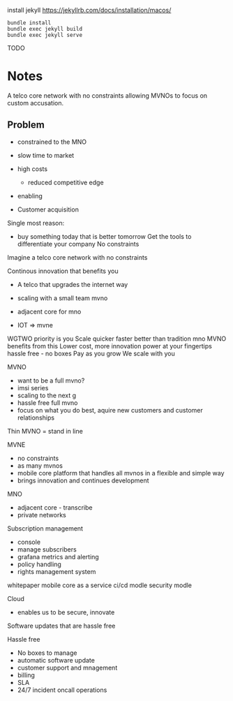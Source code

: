 install jekyll https://jekyllrb.com/docs/installation/macos/

`bundle install`  
`bundle exec jekyll build`  
`bundle exec jekyll serve`  


TODO


# Notes

A telco core network with no constraints allowing MVNOs to focus on custom accusation.
## Problem
- constrained to the MNO
- slow time to market
- high costs
  - reduced competitive edge

- enabling
- Customer acquisition 

Single most reason: 
- buy something today that is better tomorrow
Get the tools to differentiate your company
No constraints

Imagine a telco core network with no constraints

Continous innovation that benefits you
- A telco that upgrades the internet way

- scaling with a small team mvno
- adjacent core for mno
- IOT => mvne

WGTWO priority is you
Scale quicker faster better than tradition mno
MVNO benefits from this
Lower cost, more innovation power at your fingertips
hassle free - no boxes
Pay as you grow
We scale with you

MVNO
- want to be a full mvno?
- imsi series
- scaling to the next g
- hassle free full mvno
- focus on what you do best, aquire new customers and customer relationships

Thin MVNO = stand in line

MVNE
- no constraints
- as many mvnos 
- mobile core platform that handles all mvnos in a flexible and simple way
- brings innovation and continues development

MNO
- adjacent core - transcribe
- private networks


Subscription management
- console
- manage subscribers 
- grafana metrics and alerting
- policy handling
- rights management system


whitepaper
mobile core as a service
ci/cd modle
security modle

Cloud
- enables us to be secure, innovate

Software updates that are hassle free

Hassle free 
- No boxes to manage
- automatic software update
- customer support and mnagement
- billing
- SLA
- 24/7 incident oncall operations